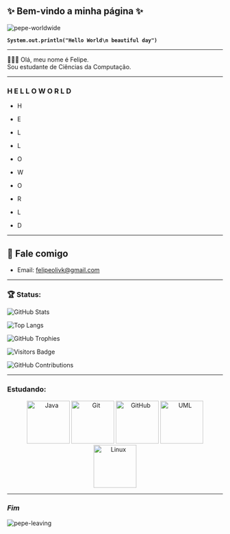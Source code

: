 ## ✨ Bem-vindo a minha página ✨

![pepe-worldwide](https://c.tenor.com/VRu2WDC7CggAAAAC/tenor.gif)

__`System.out.println("Hello World\n beautiful day")`__

---

🙋🏽‍♂️ Olá, meu nome é Felipe.  
Sou estudante de Ciências da Computação.

---

### H E L L O  W O R L D

- H
- E
- L
- L
- O

- W
- O
- R
- L
- D

---

## 📧 Fale comigo

- Email: [felipeolivk@gmail.com](mailto:felipeolivk@gmail.com)

---

### 🏆 Status:

![GitHub Stats](https://github-readme-stats.vercel.app/api?username=felipe-o-kaji&show_icons=true&count_private=true&hide_title=true)

![Top Langs](https://github-readme-stats.vercel.app/api/top-langs/?username=felipe-o-kaji&layout=compact&hide=html,css)

![GitHub Trophies](https://github-profile-trophy.vercel.app/?username=felipe-o-kaji)

![Visitors Badge](https://visitor-badge.glitch.me/badge?page_id=felipe-o-kaji.visitor-badge)

![GitHub Contributions](https://github-readme-activity-graph.cyclic.app/graph?username=felipe-o-kaji&theme=github)

---

### Estudando:

<div align="center">

<img src="https://cdn.jsdelivr.net/gh/devicons/devicon@latest/icons/java/java-plain-wordmark.svg" width="100" alt="Java" />
<img src="https://cdn.jsdelivr.net/gh/devicons/devicon@latest/icons/git/git-plain-wordmark.svg" width="100" alt="Git" />
<img src="https://cdn.jsdelivr.net/gh/devicons/devicon@latest/icons/github/github-original-wordmark.svg" width="100" alt="GitHub" />
<img src="https://cdn.jsdelivr.net/gh/devicons/devicon@latest/icons/unifiedmodelinglanguage/unifiedmodelinglanguage-original.svg" width="100" alt="UML" />
<img src="https://cdn.jsdelivr.net/gh/devicons/devicon@latest/icons/linux/linux-original.svg" width="100" alt="Linux" />

</div>

---

### *Fim*

![pepe-leaving](https://c.tenor.com/gNOXcNGheZ8AAAAd/tenor.gif)
